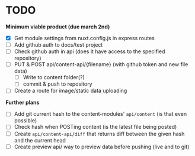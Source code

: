 # TODO

**Minimum viable product (due march 2nd)**
- [x] Get module settings from nuxt.config.js in express routes
- [ ] Add github auth to docs/test project
- [ ] Check github auth in api (does it have access to the specified repository)
- [ ] PUT & POST api/content-api/{filename} (with github token and new file data)
  - [ ] Write to content folder(?)
  - [ ] commit & push to repository
- [ ] Create a route for image/static data uploading

**Further plans**
- [ ] Add git current hash to the content-modules' `api/content` (is that even possible)
- [ ] Check hash when POSTing content (is the latest file being posted)
- [ ] Create `api/content-api/diff` that returns diff between the given hash and the current head
- [ ] Create preview api/ way to preview data before pushing (live and to git)
